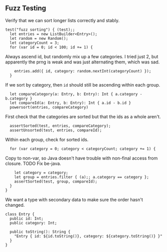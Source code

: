 ## Fuzz Testing

Verify that we can sort longer lists correctly and stably.

    test("fuzz sorting") { (test);;
      let entries = new ListBuilder<Entry>();
      let random = new Random();
      let categoryCount = 3;
      for (var id = 0; id < 100; id += 1) {

Always ascend id, but randomly mix up a few categories. I tried just 2, but
apparently the prng is weak and was just alternating them, which was sad.

        entries.add({ id, category: random.nextInt(categoryCount) });
      }

If we sort by category, then `id` should still be ascending within each group.

      let compareCategory(a: Entry, b: Entry): Int { a.category - b.category }
      let compareId(a: Entry, b: Entry): Int { a.id - b.id }
      powersort(entries, compareCategory)

First check that the categories are sorted but that the ids as a whole aren't.

      assertSorted(test, entries, compareCategory);
      assertUnsorted(test, entries, compareId);

Within each group, check for sorted ids.

      for (var category = 0; category < categoryCount; category += 1) {

Copy to non-var, so Java doesn't have trouble with non-final access from
closure. TODO Fix be-java.

        let category = category;
        let group = entries.filter { (a);; a.category == category };
        assertSorted(test, group, compareId);
      }
    }

We want a type with secondary data to make sure the order hasn't changed.

    class Entry {
      public id: Int;
      public category: Int;

      public toString(): String {
        "Entry { id: ${id.toString()}, category: ${category.toString()} }"
      }
    }
